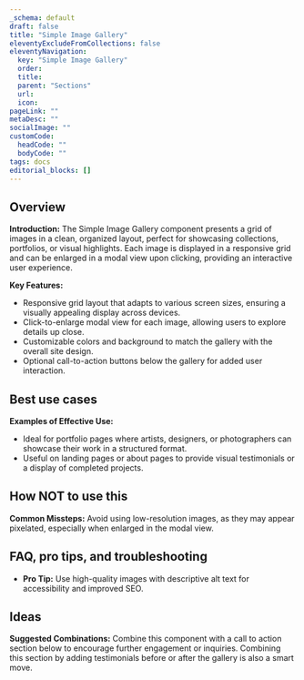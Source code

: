 ```yaml
---
_schema: default
draft: false
title: "Simple Image Gallery"
eleventyExcludeFromCollections: false
eleventyNavigation:
  key: "Simple Image Gallery"
  order: 
  title: 
  parent: "Sections"
  url: 
  icon: 
pageLink: ""
metaDesc: ""
socialImage: ""
customCode:
  headCode: ""
  bodyCode: ""
tags: docs
editorial_blocks: []
---
```

## Overview
**Introduction:** The Simple Image Gallery component presents a grid of images in a clean, organized layout, perfect for showcasing collections, portfolios, or visual highlights. Each image is displayed in a responsive grid and can be enlarged in a modal view upon clicking, providing an interactive user experience.

**Key Features:** 
- Responsive grid layout that adapts to various screen sizes, ensuring a visually appealing display across devices.
- Click-to-enlarge modal view for each image, allowing users to explore details up close.
- Customizable colors and background to match the gallery with the overall site design.
- Optional call-to-action buttons below the gallery for added user interaction.

## Best use cases
**Examples of Effective Use:** 
- Ideal for portfolio pages where artists, designers, or photographers can showcase their work in a structured format.
- Useful on landing pages or about pages to provide visual testimonials or a display of completed projects.

## How **NOT** to use this
**Common Missteps:** 
Avoid using low-resolution images, as they may appear pixelated, especially when enlarged in the modal view.

## FAQ, pro tips, and troubleshooting
- **Pro Tip:** Use high-quality images with descriptive alt text for accessibility and improved SEO.

## Ideas
**Suggested Combinations:** Combine this component with a call to action section below to encourage further engagement or inquiries. Combining this section by adding testimonials before or after the gallery is also a smart move.
